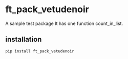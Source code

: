 # ft_pack_vetudenoir

A sample test package
It has one function count_in_list.

## installation
```bash
pip install ft_pack_vetudenoir